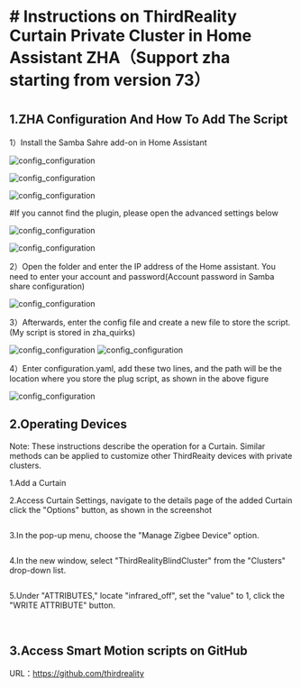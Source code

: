 # # Instructions on ThirdReality Curtain Private Cluster in Home Assistant ZHA（Support zha starting from version 73）

#
## 1.ZHA Configuration And How To Add The Script 

1）Install the Samba Sahre add-on in Home Assistant

![config_configuration](assets/motion/14.png)


![config_configuration](assets/motion/15.png)


![config_configuration](assets/motion/17.png)

#If you cannot find the plugin, please open the advanced settings below

![config_configuration](assets/motion/18.png)


![config_configuration](assets/motion/16.png)


2）Open the folder and enter the IP address of the Home assistant. You need to enter your account and password(Account password in Samba share configuration)

![config_configuration](assets/motion/19.png)

3）Afterwards, enter the config file and create a new file to store the script. (My script is stored in zha_quirks)

![config_configuration](assets/motion/20.png)
![config_configuration](assets/motion/23.png)

4）Enter configuration.yaml, add these two lines, and the path will be the location where you store the plug script, as shown in the above figure

![config_configuration](assets/motion/22.png)


## 2.Operating Devices

Note: These instructions describe the operation for a Curtain. Similar methods can be applied to customize other ThirdReaity devices with private clusters.

1.Add a Curtain

2.Access Curtain Settings, navigate to the details page of the added Curtain click the "Options" button, as shown in the screenshot

<img title="" src="assets/curtain/2.png" alt="">

3.In the pop-up menu, choose the "Manage Zigbee Device" option.

<img title="" src="assets/curtain/3.png" alt="">

4.In the new window, select "ThirdRealityBlindCluster" from the "Clusters" drop-down list.

<img title="" src="assets/curtain/4.png" alt="">

5.Under "ATTRIBUTES," locate "infrared_off", set the "value" to 1, click the "WRITE ATTRIBUTE" button.

<img title="" src="assets/curtain/5.png" alt="">

<img title="" src="assets/curtain/6.png" alt="">

## 3.Access Smart Motion scripts on GitHub
URL：https://github.com/thirdreality

<img title="" src="assets/curtain/9.png" alt="">

<img title="" src="assets/curtain/10.png" alt="">

<img title="" src="assets/curtain/11.png" alt="">

<img title="" src="assets/curtain/12.png" alt="">
